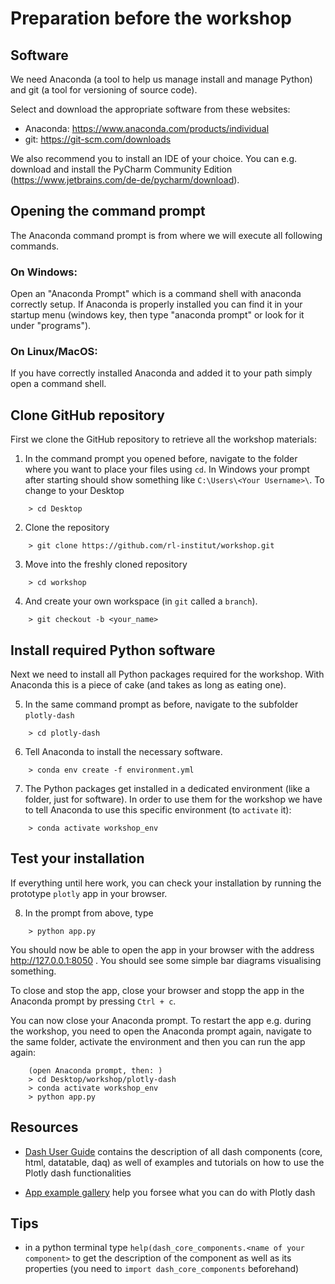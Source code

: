 # Preparation before the workshop

## Software

We need Anaconda (a tool to help us manage install and manage Python) and git (a tool for versioning of source code).

Select and download the appropriate software from these websites:

* Anaconda: https://www.anaconda.com/products/individual
* git: https://git-scm.com/downloads

We also recommend you to install an IDE of your choice.
You can e.g. download and install the PyCharm Community Edition (https://www.jetbrains.com/de-de/pycharm/download).

## Opening the command prompt

The Anaconda command prompt is from where we will execute all following commands.

### On Windows:

Open an "Anaconda Prompt" which is a command shell with anaconda correctly setup.
If Anaconda is properly installed you can find it in your startup menu
(windows key, then type "anaconda prompt" or look for it under "programs").

### On Linux/MacOS:

If you have correctly installed Anaconda and added it to your path simply open a command shell.

## Clone GitHub repository

First we clone the GitHub repository to retrieve all the workshop materials:

1. In the command prompt you opened before, navigate to the folder where you want to place your files using `cd`.
In Windows your prompt after starting should show something like
`C:\Users\<Your Username>\`.
To change to your Desktop
```
    > cd Desktop
```

2. Clone the repository
```
    > git clone https://github.com/rl-institut/workshop.git
```

3. Move into the freshly cloned repository
```
    > cd workshop
```

4. And create your own workspace (in `git` called a `branch`).
```
    > git checkout -b <your_name>
```

## Install required Python software

Next we need to install all Python packages required for the workshop.
With Anaconda this is a piece of cake (and takes as long as eating one).

5. In the same command prompt as before, navigate to the subfolder `plotly-dash`
```
    > cd plotly-dash
```

6. Tell Anaconda to install the necessary software.
```
    > conda env create -f environment.yml
```

7. The Python packages get installed in a dedicated environment (like a folder, just for software).
In order to use them for the workshop we have to tell Anaconda to use this specific environment (to `activate` it):
```
    > conda activate workshop_env
```

## Test your installation

If everything until here work, you can check your installation by running the prototype `plotly` app in your browser.

8. In the prompt from above, type
```
    > python app.py
```

You should now be able to open the app in your browser with the address http://127.0.0.1:8050 .
You should see some simple bar diagrams visualising something.

To close and stop the app, close your browser and stopp the app in the Anaconda prompt by pressing `Ctrl + c`.

You can now close your Anaconda prompt.
To restart the app e.g. during the workshop, you need to open the Anaconda prompt again, navigate to the same folder, activate the environment and then you can run the app again:

```
    (open Anaconda prompt, then: )
    > cd Desktop/workshop/plotly-dash
    > conda activate workshop_env
    > python app.py
```

 
## Resources

- [Dash User Guide](https://dash.plot.ly/) contains the description of all dash components (core, html, datatable, daq) as well of examples and tutorials on how to use the Plotly dash functionalities

- [App example gallery](https://dash-gallery.plotly.host/Portal/) help you forsee what you can do with Plotly dash

## Tips

- in a python terminal type `help(dash_core_components.<name of your component>` to get the description of the component as well as its properties (you need to `import dash_core_components` beforehand)
